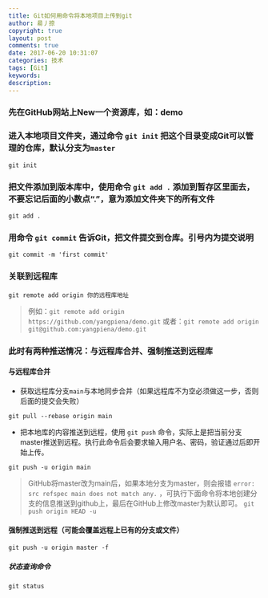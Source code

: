 ```yaml
---
title: Git如何用命令将本地项目上传到git
author: 昜丿捺
copyright: true
layout: post
comments: true
date: 2017-06-20 10:31:07
categories: 技术
tags: [Git]
keywords:
description:
---
```

### 先在GitHub网站上New一个资源库，如：demo
<!-- more -->

### 进入本地项目文件夹，通过命令 `git init` 把这个目录变成Git可以管理的仓库，默认分支为`master`
```
git init
```
### 把文件添加到版本库中，使用命令 `git add .` 添加到暂存区里面去，不要忘记后面的小数点“.”，意为添加文件夹下的所有文件
```
git add .
```
### 用命令 `git commit` 告诉Git，把文件提交到仓库。引号内为提交说明
```
git commit -m 'first commit'
```
### 关联到远程库
```
git remote add origin 你的远程库地址
```

> 例如：`git remote add origin https://github.com/yangpiena/demo.git`
  或者：`git remote add origin git@github.com:yangpiena/demo.git`

### 此时有两种推送情况：与远程库合并、强制推送到远程库
#### 与远程库合并
- 获取远程库分支`main`与本地同步合并（如果远程库不为空必须做这一步，否则后面的提交会失败）
```
git pull --rebase origin main
```
- 把本地库的内容推送到远程，使用 `git push` 命令，实际上是把当前分支master推送到远程。执行此命令后会要求输入用户名、密码，验证通过后即开始上传。
```
git push -u origin main
```
> GitHub将master改为main后，如果本地分支为master，则会报错 `error: src refspec main does not match any.` ，可执行下面命令将本地创建分支的信息推送到github上，最后在GitHub上修改master为默认即可。
    ```
    git push origin HEAD -u
    ```

#### 强制推送到远程（可能会覆盖远程上已有的分支或文件）
```
git push -u origin master -f
```

##### 状态查询命令
```
git status
```